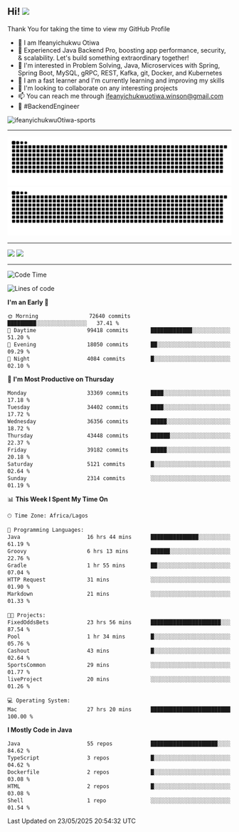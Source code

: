 <!-- BLOG-POST-LIST:START --><!-- BLOG-POST-LIST:END -->

## Hi! <img src="https://media.giphy.com/media/hvRJCLFzcasrR4ia7z/giphy.gif" width="4%"> 

Thank You for taking the time to view my GitHub Profile

- 👋 I am Ifeanyichukwu Otiwa
- 🚀 Experienced Java Backend Pro, boosting app performance, security, & scalability. Let's build something extraordinary together!
- 👀 I'm interested in Problem Solving, Java, Microservices with Spring, Spring Boot, MySQL, gRPC, REST, Kafka, git, Docker, and Kubernetes
- 🌱 I am a fast learner and I'm currently learning and improving my skills
- 💞️ I'm looking to collaborate on any interesting projects
- 📫 You can reach me through ifeanyichukwuotiwa.winson@gmail.com
- 🚀 #BackendEngineer

<p align="left" marginTop="10px"> <img src="https://komarev.com/ghpvc/?username=ifeanyichukwuOtiwa-sports&label=Profile%20views&color=0e75b6&style=for-the-badge" alt="ifeanyichukwuOtiwa-sports" /> </p>

***

<!--🐍📈SNAKEGRAPH / 🌐WEBSITE: https://github.com/Platane/snk -->
![github contribution grid snake animation](https://raw.githubusercontent.com/ifeanyichukwuOtiwa-sports/ifeanyichukwuOtiwa-sports/output/github-contribution-grid-snake-dark.svg#gh-dark-mode-only)![github contribution grid snake animation](https://raw.githubusercontent.com/ifeanyichukwuOtiwa-sports/ifeanyichukwuOtiwa-sports/output/github-contribution-grid-snake.svg#gh-light-mode-only)

***

<p float="left">
  <img float="left" src="https://github-readme-stats.vercel.app/api?username=ifeanyichukwuOtiwa-sports&count_private=true&include_all_commits=true&theme=react&show_icons=true" />
  <img float="right" src="https://github-readme-stats.vercel.app/api/top-langs/?username=ifeanyichukwuOtiwa-sports&layout=compact&show_icons=true&theme=react" /> 
</p>

***



<!--START_SECTION:waka-->
![Code Time](http://img.shields.io/badge/Code%20Time-3%2C724%20hrs%2032%20mins-blue)

![Lines of code](https://img.shields.io/badge/From%20Hello%20World%20I%27ve%20Written-52.4%20million%20lines%20of%20code-blue)

**I'm an Early 🐤** 

```text
🌞 Morning                72640 commits       █████████░░░░░░░░░░░░░░░░   37.41 % 
🌆 Daytime                99418 commits       █████████████░░░░░░░░░░░░   51.20 % 
🌃 Evening                18050 commits       ██░░░░░░░░░░░░░░░░░░░░░░░   09.29 % 
🌙 Night                  4084 commits        █░░░░░░░░░░░░░░░░░░░░░░░░   02.10 % 
```
📅 **I'm Most Productive on Thursday** 

```text
Monday                   33369 commits       ████░░░░░░░░░░░░░░░░░░░░░   17.18 % 
Tuesday                  34402 commits       ████░░░░░░░░░░░░░░░░░░░░░   17.72 % 
Wednesday                36356 commits       █████░░░░░░░░░░░░░░░░░░░░   18.72 % 
Thursday                 43448 commits       ██████░░░░░░░░░░░░░░░░░░░   22.37 % 
Friday                   39182 commits       █████░░░░░░░░░░░░░░░░░░░░   20.18 % 
Saturday                 5121 commits        █░░░░░░░░░░░░░░░░░░░░░░░░   02.64 % 
Sunday                   2314 commits        ░░░░░░░░░░░░░░░░░░░░░░░░░   01.19 % 
```


📊 **This Week I Spent My Time On** 

```text
🕑︎ Time Zone: Africa/Lagos

💬 Programming Languages: 
Java                     16 hrs 44 mins      ███████████████░░░░░░░░░░   61.19 % 
Groovy                   6 hrs 13 mins       ██████░░░░░░░░░░░░░░░░░░░   22.76 % 
Gradle                   1 hr 55 mins        ██░░░░░░░░░░░░░░░░░░░░░░░   07.04 % 
HTTP Request             31 mins             ░░░░░░░░░░░░░░░░░░░░░░░░░   01.90 % 
Markdown                 21 mins             ░░░░░░░░░░░░░░░░░░░░░░░░░   01.33 % 

🐱‍💻 Projects: 
FixedOddsBets            23 hrs 56 mins      ██████████████████████░░░   87.54 % 
Pool                     1 hr 34 mins        █░░░░░░░░░░░░░░░░░░░░░░░░   05.76 % 
Cashout                  43 mins             █░░░░░░░░░░░░░░░░░░░░░░░░   02.64 % 
SportsCommon             29 mins             ░░░░░░░░░░░░░░░░░░░░░░░░░   01.77 % 
liveProject              20 mins             ░░░░░░░░░░░░░░░░░░░░░░░░░   01.26 % 

💻 Operating System: 
Mac                      27 hrs 20 mins      █████████████████████████   100.00 % 
```

**I Mostly Code in Java** 

```text
Java                     55 repos            █████████████████████░░░░   84.62 % 
TypeScript               3 repos             █░░░░░░░░░░░░░░░░░░░░░░░░   04.62 % 
Dockerfile               2 repos             █░░░░░░░░░░░░░░░░░░░░░░░░   03.08 % 
HTML                     2 repos             █░░░░░░░░░░░░░░░░░░░░░░░░   03.08 % 
Shell                    1 repo              ░░░░░░░░░░░░░░░░░░░░░░░░░   01.54 % 
```




 Last Updated on 23/05/2025 20:54:32 UTC
<!--END_SECTION:waka-->

<!--
<p align="center">
![trophy](https://github-profile-trophy.vercel.app/?username=ifeanyichukwuOtiwa-sports&theme=onedark) (https://github.com/ryo-ma/github-profile-trophy)
</p>
-->

<!---
ifeanyi-otiwa/ifeanyi-otiwa is a ✨ special ✨ repository because its `README.md` (this file) appears on your GitHub profile.
You can click the Preview link to take a look at your changes.
--->
